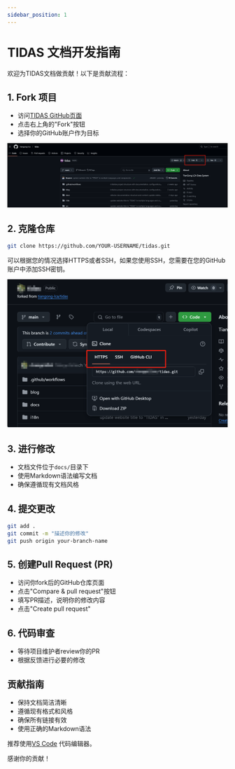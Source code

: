 ```yaml
---
sidebar_position: 1
---
```



# TIDAS 文档开发指南

欢迎为TIDAS文档做贡献！以下是贡献流程：

## 1. Fork 项目

- 访问[TIDAS GitHub页面](https://github.com/tiangong-lca/tidas)
- 点击右上角的"Fork"按钮
- 选择你的GitHub账户作为目标

![Fork位置](../../static/img/en/git-fork.png)

## 2. 克隆仓库

```bash
git clone https://github.com/YOUR-USERNAME/tidas.git 
```

可以根据您的情况选择HTTPS或者SSH，如果您使用SSH，您需要在您的GitHub账户中添加SSH密钥。

![链接位置](../../static/img/en/git-clone.png)

## 3. 进行修改

- 文档文件位于`docs/`目录下
- 使用Markdown语法编写文档
- 确保遵循现有文档风格

## 4. 提交更改

```bash
git add .
git commit -m "描述你的修改"
git push origin your-branch-name
```

## 5. 创建Pull Request (PR)

- 访问你fork后的GitHub仓库页面
- 点击"Compare & pull request"按钮
- 填写PR描述，说明你的修改内容
- 点击"Create pull request"

## 6. 代码审查

- 等待项目维护者review你的PR
- 根据反馈进行必要的修改

## 贡献指南

- 保持文档简洁清晰
- 遵循现有格式和风格
- 确保所有链接有效
- 使用正确的Markdown语法

推荐使用[VS Code](https://code.visualstudio.com/) 代码编辑器。

感谢你的贡献！
